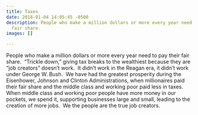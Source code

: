 ```yaml
---
title: Taxes
date: 2018-01-04 14:05:45 -0500
description: People who make a million dollars or more every year need to pay their
  fair share. 
images: []

---
```

People who make a million dollars or more every year need to pay their fair share.  “Trickle down,” giving tax breaks to the wealthiest because they are “job creators” doesn’t work.  It didn’t work in the Reagan era, it didn’t work under George W. Bush.  We have had the greatest prosperity during the Eisenhower, Johnson and Clinton Administrations, when millionaires paid their fair share and the middle class and working poor paid less in taxes.  When middle class and working poor people have more money in our pockets, we spend it, supporting businesses large and small, leading to the creation of more jobs.  We the people are the true job creators.